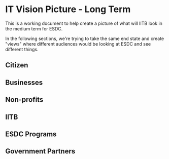 # IT Vision Picture - Long Term

This is a working document to help create a picture of what will IITB look in the medium term for ESDC.

In the following sections, we're trying to take the same end state and create "views" where different audiences would be looking at ESDC and see different things.

## Citizen

## Businesses

## Non-profits

## IITB

## ESDC Programs

## Government Partners
